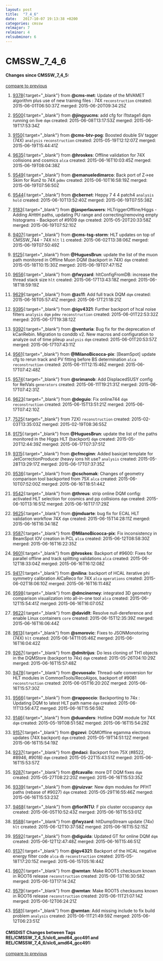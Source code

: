 ```yaml
---
layout: post
title:  "7_4_6"
date:   2017-10-07 19:13:38 +0200
categories: cmssw
relmajor: 7
relminor: 4
relsubminor: 6
---
```


# CMSSW_7_4_6
#### Changes since CMSSW_7_4_5:

[compare to previous](https://github.com/cms-sw/cmssw/compare/CMSSW_7_4_5...CMSSW_7_4_6)



1. [9378](http://github.com/cms-sw/cmssw/pull/9378){:target="_blank"}  from **@cms-met**: Update of the MVAMET algorithm plus use of new training files : 74X `reconstruction`  created: 2015-06-01T06:50:37Z merged: 2015-06-20T09:34:25Z

1. [9500](http://github.com/cms-sw/cmssw/pull/9500){:target="_blank"}  from **@jingyucms**: add cfg for l1tstage1 dqm running on live `dqm`  created: 2015-06-08T13:17:53Z merged: 2015-06-19T17:53:34Z

1. [9150](http://github.com/cms-sw/cmssw/pull/9150){:target="_blank"}  from **@cms-btv-pog**: Boosted double SV tagger (74X) `analysis`  `reconstruction`  created: 2015-05-19T12:12:07Z merged: 2015-06-19T15:44:41Z

1. [9635](http://github.com/cms-sw/cmssw/pull/9635){:target="_blank"}  from **@hroskes**: Offline validation for 74X collisions and cosmics `alca`  created: 2015-06-16T10:03:45Z merged: 2015-06-19T08:04:38Z

1. [9549](http://github.com/cms-sw/cmssw/pull/9549){:target="_blank"}  from **@emanueledimarco**: Back port of Z->ee Skim for Run2 to 74X `pdmv`  created: 2015-06-10T16:58:19Z merged: 2015-06-19T07:56:50Z

1. [9544](http://github.com/cms-sw/cmssw/pull/9544){:target="_blank"}  from **@cbernet**: Heppy 7 4 4 patch4 `analysis`  `hold`  created: 2015-06-10T13:52:40Z merged: 2015-06-19T07:55:38Z

1. [9183](http://github.com/cms-sw/cmssw/pull/9183){:target="_blank"}  from **@jasperlauwers**:  HLTriggerOffline/Higgs - Adding AHttH paths, updating PU range and correcting/removing empty histograms - Backport of #9109 `dqm`  created: 2015-05-20T20:33:58Z merged: 2015-06-19T07:52:10Z

1. [9407](http://github.com/cms-sw/cmssw/pull/9407){:target="_blank"}  from **@cms-tsg-storm**: HLT updates on top of CMSSW_744 - 74X `hlt`  `l1`  created: 2015-06-02T13:38:06Z merged: 2015-06-19T07:50:49Z

1. [9125](http://github.com/cms-sw/cmssw/pull/9125){:target="_blank"}  from **@HuguesBrun**: update the list of the muon path monitored in Offline Muon DQM (backport in 74X) `dqm`  created: 2015-05-18T10:15:30Z merged: 2015-06-19T07:47:15Z

1. [9656](http://github.com/cms-sw/cmssw/pull/9656){:target="_blank"}  from **@fwyzard**: hltConfigFromDB: increase the thread stack size `hlt`  created: 2015-06-17T13:43:18Z merged: 2015-06-18T18:59:19Z

1. [9629](http://github.com/cms-sw/cmssw/pull/9629){:target="_blank"}  from **@zc11**: Add full track DQM `dqm`  created: 2015-06-16T05:57:41Z merged: 2015-06-17T21:18:21Z

1. [9395](http://github.com/cms-sw/cmssw/pull/9395){:target="_blank"}  from **@igv4321**: Further backport of hcal noise filters `analysis`  `dqm`  `pdmv`  `reconstruction`  created: 2015-06-01T22:53:32Z merged: 2015-06-17T19:38:12Z

1. [9392](http://github.com/cms-sw/cmssw/pull/9392){:target="_blank"}  from **@venturia**: Bug fix for the deprecation of kCanRebin. Migration to conddb v2. New macros and configuration to analyze out of time pileup `analysis`  `dqm`  created: 2015-06-01T20:53:57Z merged: 2015-06-17T07:43:11Z

1. [9561](http://github.com/cms-sw/cmssw/pull/9561){:target="_blank"}  from **@MilanoBicocca-pix**: [BeamSpot] update cfg to rerun track and PV fitting before BS determination `alca`  `reconstruction`  created: 2015-06-11T12:15:46Z merged: 2015-06-17T07:42:48Z

1. [9574](http://github.com/cms-sw/cmssw/pull/9574){:target="_blank"}  from **@srimanob**: Add DisplacedSUSY config for RelVals `generators`  created: 2015-06-11T19:21:31Z merged: 2015-06-17T07:42:31Z

1. [9623](http://github.com/cms-sw/cmssw/pull/9623){:target="_blank"}  from **@deguio**: Fix online744 `dqm`  `reconstruction`  created: 2015-06-15T13:51:21Z merged: 2015-06-17T07:42:10Z

1. [7525](http://github.com/cms-sw/cmssw/pull/7525){:target="_blank"}  from 72X) `reconstruction`  created: 2015-02-03T13:35:03Z merged: 2015-02-19T08:36:55Z

1. [9175](http://github.com/cms-sw/cmssw/pull/9175){:target="_blank"}  from **@HuguesBrun**: update the list of the paths monitored in the Higgs HLT (backport) `dqm`  created: 2015-05-20T12:44:39Z merged: 2015-06-17T07:37:51Z

1. [9315](http://github.com/cms-sw/cmssw/pull/9315){:target="_blank"}  from **@cfmcginn**: Added basicjet template for JetCorrectionProducer (heavy ions hlt use? `analysis`  created: 2015-05-28T13:29:17Z merged: 2015-06-17T07:37:35Z

1. [9536](http://github.com/cms-sw/cmssw/pull/9536){:target="_blank"}  from **@cschomak**: Changes of geometry comparison tool backported from 75X `alca`  created: 2015-06-10T07:52:00Z merged: 2015-06-16T18:51:44Z

1. [9542](http://github.com/cms-sw/cmssw/pull/9542){:target="_blank"}  from **@threus**: strip online DQM config: activated HLT selection for cosmics and pp collisions `dqm`  created: 2015-06-10T13:16:51Z merged: 2015-06-16T17:17:29Z

1. [9625](http://github.com/cms-sw/cmssw/pull/9625){:target="_blank"}  from **@jmduarte**: bug fix for ECAL HLT validation workflow 74X `dqm`  created: 2015-06-15T14:28:11Z merged: 2015-06-16T16:34:18Z

1. [9587](http://github.com/cms-sw/cmssw/pull/9587){:target="_blank"}  from **@MilanoBicocca-pix**: Fix inconsistency in BeamSpot IOV creation in PCL `alca`  created: 2015-06-12T08:58:30Z merged: 2015-06-16T16:22:35Z

1. [9601](http://github.com/cms-sw/cmssw/pull/9601){:target="_blank"}  from **@hroskes**: Backport of #9600: Fixes for parallel offline and track splitting validations `alca`  created: 2015-06-12T18:33:04Z merged: 2015-06-16T16:12:08Z

1. [9417](http://github.com/cms-sw/cmssw/pull/9417){:target="_blank"}  from **@nilina**: backport of HCAL iterative phi symmetry calibration AlCaReco for 74X `alca`  `operations`  created: 2015-06-02T18:06:10Z merged: 2015-06-16T16:11:48Z

1. [9598](http://github.com/cms-sw/cmssw/pull/9598){:target="_blank"}  from **@dmcinerney**: integrated 3D geometry comparison visualization into all-in-one tool `alca`  created: 2015-06-12T15:54:41Z merged: 2015-06-16T16:07:05Z

1. [9622](http://github.com/cms-sw/cmssw/pull/9622){:target="_blank"}  from **@davidlt**: Resolve null-dereference and enable Linux containers `core`  created: 2015-06-15T12:35:39Z merged: 2015-06-16T16:06:44Z

1. [9613](http://github.com/cms-sw/cmssw/pull/9613){:target="_blank"}  from **@smorovic**: Fixes to JSONMonotoring (74X) `hlt`  created: 2015-06-14T11:05:46Z merged: 2015-06-16T16:04:42Z

1. [9267](http://github.com/cms-sw/cmssw/pull/9267){:target="_blank"}  from **@dmitrijus**: Do less cloning of TH1 objects in the DQMStore (backport to 74x)  `dqm`  created: 2015-05-26T04:10:29Z merged: 2015-06-16T15:57:48Z

1. [9478](http://github.com/cms-sw/cmssw/pull/9478){:target="_blank"}  from **@cvuosalo**: Thread-safe conversion for HLT modules in CommonTools/RecoAlgos, backport of #9081 `reconstruction`  created: 2015-06-05T16:20:20Z merged: 2015-06-16T15:57:30Z

1. [9566](http://github.com/cms-sw/cmssw/pull/9566){:target="_blank"}  from **@rappoccio**: Backporting to 74x : Updating DQM to latest HLT path name `dqm`  created: 2015-06-11T13:56:47Z merged: 2015-06-16T15:56:59Z

1. [9146](http://github.com/cms-sw/cmssw/pull/9146){:target="_blank"}  from **@duanders**: Hotline DQM module for 74X `dqm`  created: 2015-05-19T08:51:58Z merged: 2015-06-16T15:54:29Z

1. [9157](http://github.com/cms-sw/cmssw/pull/9157){:target="_blank"}  from **@gzevi**: DQMOffline egamma electrons updates (74X backport) `dqm`  created: 2015-05-19T14:51:12Z merged: 2015-06-16T15:54:19Z

1. [9237](http://github.com/cms-sw/cmssw/pull/9237){:target="_blank"}  from **@ndaci**: Backport from 75X (#8522, #8946, #9018) `dqm`  created: 2015-05-22T15:43:51Z merged: 2015-06-16T15:53:57Z

1. [9287](http://github.com/cms-sw/cmssw/pull/9287){:target="_blank"}  from **@fcavallo**: more DT DQM fixes `dqm`  created: 2015-05-27T08:22:20Z merged: 2015-06-16T15:53:35Z

1. [9339](http://github.com/cms-sw/cmssw/pull/9339){:target="_blank"}  from **@jruizvar**: New dqm modules for PFHT paths (rebase of #9027) `dqm`  created: 2015-05-29T16:55:46Z merged: 2015-06-16T15:53:23Z

1. [9468](http://github.com/cms-sw/cmssw/pull/9468){:target="_blank"}  from **@fioriNTU**: F pix cluster occupancy `dqm`  created: 2015-06-05T10:52:43Z merged: 2015-06-16T15:53:01Z

1. [9588](http://github.com/cms-sw/cmssw/pull/9588){:target="_blank"}  from **@fwyzard**: hltDumpStream update (74x) `hlt`  created: 2015-06-12T10:37:58Z merged: 2015-06-16T15:52:15Z

1. [9592](http://github.com/cms-sw/cmssw/pull/9592){:target="_blank"}  from **@diguida**: Updated GT for online DQM `dqm`  created: 2015-06-12T12:47:48Z merged: 2015-06-16T15:46:51Z

1. [9137](http://github.com/cms-sw/cmssw/pull/9137){:target="_blank"}  from **@igv4321**: Backport of the HCAL negative energy filter code `alca`  `db`  `reconstruction`  created: 2015-05-18T17:20:15Z merged: 2015-06-15T05:16:44Z

1. [9607](http://github.com/cms-sw/cmssw/pull/9607){:target="_blank"}  from **@wmtan**: Make ROOT5 checksum known in ROOT6 release `reconstruction`  created: 2015-06-13T16:30:58Z merged: 2015-06-13T17:14:24Z

1. [9579](http://github.com/cms-sw/cmssw/pull/9579){:target="_blank"}  from **@wmtan**: Make ROOT5 checksums known in ROOT6 release `reconstruction`  created: 2015-06-11T21:07:14Z merged: 2015-06-12T06:24:21Z

1. [9581](http://github.com/cms-sw/cmssw/pull/9581){:target="_blank"}  from **@wmtan**: Add missing include to fix build problem `analysis`  created: 2015-06-11T21:49:59Z merged: 2015-06-12T06:23:51Z

#### CMSDIST Changes between Tags REL/CMSSW_7_4_5/slc6_amd64_gcc491 and REL/CMSSW_7_4_6/slc6_amd64_gcc491:

[compare to previous](https://github.com/cms-sw/cmsdist/compare/REL/CMSSW_7_4_5/slc6_amd64_gcc491...REL/CMSSW_7_4_6/slc6_amd64_gcc491)


